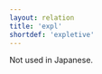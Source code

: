 ```yaml
---
layout: relation
title: 'expl'
shortdef: 'expletive'
---
```


Not used in Japanese.
<!-- Interlanguage links updated Út zář 29 20:23:30 CEST 2020 -->
